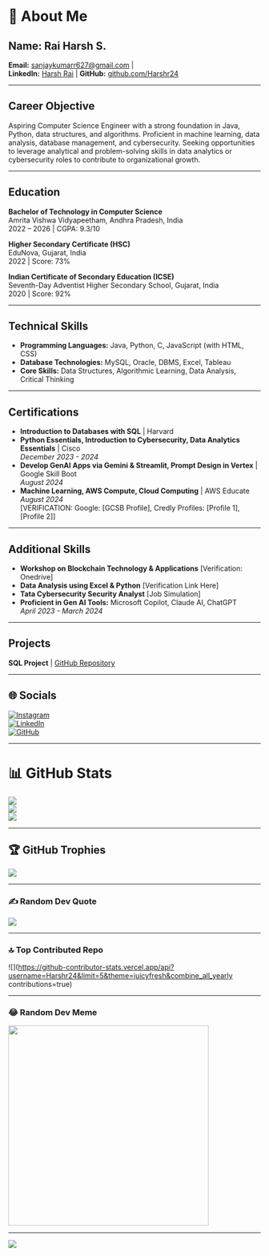 # 💫 About Me
## Name: Rai Harsh S.  
**Email:** sanjaykumarr627@gmail.com |  
**LinkedIn:** [Harsh Rai](https://linkedin.com/in/harsh-rai-20732527a) | **GitHub:** [github.com/Harshr24](https://github.com/Harshr24)  

---

## Career Objective
Aspiring Computer Science Engineer with a strong foundation in Java, Python, data structures, and algorithms. Proficient in machine learning, data analysis, database management, and cybersecurity. Seeking opportunities to leverage analytical and problem-solving skills in data analytics or cybersecurity roles to contribute to organizational growth.

---

## Education
**Bachelor of Technology in Computer Science**  
Amrita Vishwa Vidyapeetham, Andhra Pradesh, India  
2022 – 2026 | CGPA: 9.3/10  

**Higher Secondary Certificate (HSC)**  
EduNova, Gujarat, India  
2022 | Score: 73%  

**Indian Certificate of Secondary Education (ICSE)**  
Seventh-Day Adventist Higher Secondary School, Gujarat, India  
2020 | Score: 92%  

---

## Technical Skills
- **Programming Languages:** Java, Python, C, JavaScript (with HTML, CSS)  
- **Database Technologies:** MySQL, Oracle, DBMS, Excel, Tableau  
- **Core Skills:** Data Structures, Algorithmic Learning, Data Analysis, Critical Thinking  

---

## Certifications
- **Introduction to Databases with SQL** | Harvard  
- **Python Essentials, Introduction to Cybersecurity, Data Analytics Essentials** | Cisco  
  *December 2023 - 2024*  
- **Develop GenAI Apps via Gemini & Streamlit, Prompt Design in Vertex** | Google Skill Boot  
  *August 2024*  
- **Machine Learning, AWS Compute, Cloud Computing** | AWS Educate  
  *August 2024*  
  [VERIFICATION: Google: [GCSB Profile], Credly Profiles: [Profile 1], [Profile 2]]  

---

## Additional Skills
- **Workshop on Blockchain Technology & Applications** [Verification: Onedrive]  
- **Data Analysis using Excel & Python** [Verification Link Here]  
- **Tata Cybersecurity Security Analyst** [Job Simulation]  
- **Proficient in Gen AI Tools:** Microsoft Copilot, Claude AI, ChatGPT  
  *April 2023 - March 2024*  

---

## Projects
**SQL Project** | [GitHub Repository](https://github.com/Harshr24/SQL-Project)  

---

## 🌐 Socials
[![Instagram](https://img.shields.io/badge/Instagram-%23E4405F.svg?logo=Instagram&logoColor=white)](https://instagram.com/ansh_._0z)  
[![LinkedIn](https://img.shields.io/badge/LinkedIn-%230077B5.svg?logo=linkedin&logoColor=white)](https://linkedin.com/in/harsh-rai-20732527a)  
[![GitHub](https://img.shields.io/badge/GitHub-%23121011.svg?logo=github&logoColor=white)](https://github.com/Harshr24)

---

# 📊 GitHub Stats
![](https://github-readme-stats.vercel.app/api?username=Harshr24&theme=blue-green&hide_border=false&include_all_commits=true&count_private=true)<br/>
![](https://github-readme-streak-stats.herokuapp.com/?user=Harshr24&theme=blue-green&hide_border=false)<br/>
![](https://github-readme-stats.vercel.app/api/top-langs/?username=Harshr24&theme=blue-green&hide_border=false&include_all_commits=true&count_private=true&layout=compact)

---

## 🏆 GitHub Trophies
![](https://github-profile-trophy.vercel.app/?username=Harshr24&theme=radical&no-frame=false&no-bg=true&margin-w=4)

---

### ✍️ Random Dev Quote
![](https://quotes-github-readme.vercel.app/api?type=horizontal&theme=radical)

---

### 🔝 Top Contributed Repo
![](https://github-contributor-stats.vercel.app/api?username=Harshr24&limit=5&theme=juicyfresh&combine_all_yearly contributions=true)

---

### 😂 Random Dev Meme
<img src='https://randommeme-five.vercel.app/' style="height: 400px;"/>

---

[![](https://visitcount.itsvg.in/api?id=Harshr24&icon=0&color=0)](https://visitcount.itsvg.in)

<!-- Proudly created with GPRM ( https://gprm.itsvg.in ) -->
